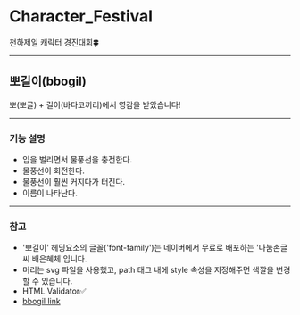 # Character_Festival
천하제일 캐릭터 경진대회🍀
- - -
## 뽀길이(bbogil)
뽀(뽀글) + 길이(바다코끼리)에서 영감을 받았습니다!
- - -
### 기능 설명
* 입을 벌리면서 물풍선을 충전한다.
* 물풍선이 회전한다.
* 물풍선이 훨씬 커지다가 터진다.
* 이름이 나타난다.
- - -
### 참고
* '뽀길이' 헤딩요소의 글꼴('font-family')는 네이버에서 무료로 배포하는 '나눔손글씨 배은혜체'입니다.
* 머리는 svg 파일을 사용했고, path 태그 내에 style 속성을 지정해주면 색깔을 변경할 수 있습니다.
* HTML Validator✅
* [bbogil link](https://jangsumin.github.io/Character_Festival, "bbogil link")
